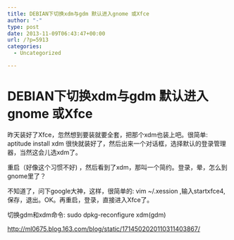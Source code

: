 ```yaml
---
title: DEBIAN下切换xdm与gdm 默认进入gnome 或Xfce
author: "-"
type: post
date: 2013-11-09T06:43:47+00:00
url: /?p=5913
categories:
  - Uncategorized

---
```

# DEBIAN下切换xdm与gdm 默认进入gnome 或Xfce
昨天装好了Xfce，忽然想到要装就要全套，把那个xdm也装上吧。很简单: aptitude install xdm 很快就装好了，然后出来一个对话框，选择默认的登录管理器，当然这会儿选xdm了。
  
重启（好像这个习惯不好) ，然后看到了xdm，那叫一个简约。登录，晕，怎么到gnome里了？
  
不知道了，问下google大神，这样，很简单的: vim ~/.xession ,输入startxfce4,保存，退出。OK。再重启，登录，直接进入Xfce了。
  
切换gdm和xdm命令: sudo dpkg-reconfigure xdm(gdm)


<http://ml0675.blog.163.com/blog/static/1714502020110311403867/>